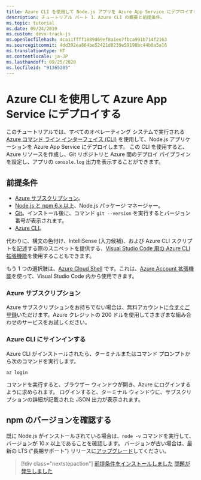 ```yaml
---
title: Azure CLI を使用して Node.js アプリを Azure App Service にデプロイする
description: チュートリアル パート 1、Azure CLI の概要と前提条件。
ms.topic: tutorial
ms.date: 09/24/2019
ms.custom: devx-track-js
ms.openlocfilehash: 4ca11ffff1889d69ef8a1ee7fbca991b714f2163
ms.sourcegitcommit: 4dd392ea864be52421d0239e59198bc44b0a5a16
ms.translationtype: HT
ms.contentlocale: ja-JP
ms.lasthandoff: 09/25/2020
ms.locfileid: "91365205"
---
```

# <a name="deploy-to-azure-app-service-using-the-azure-cli"></a>Azure CLI を使用して Azure App Service にデプロイする

このチュートリアルでは、すべてのオペレーティング システムで実行される [Azure コマンド ライン インターフェイス (CLI)](/cli/azure/overview?view=azure-cli-latest) を使用して、Node.js アプリケーションを Azure App Service にデプロイします。 この CLI を使用すると、Azure リソースを作成し、Git リポジトリと Azure 間のデプロイ パイプラインを設定し、アプリの `console.log` 出力を表示することができます。

## <a name="prerequisites"></a>前提条件

- [Azure サブスクリプション](#azure-subscription)。
- [Node.js と npm 6.x 以上](https://nodejs.org/en/download)、Node.js パッケージ マネージャー。
- [Git](https://git-scm.com/downloads)。インストール後に、コマンド `git --version` を実行するとバージョン番号が表示されます。
- [Azure CLI](/cli/azure/install-azure-cli)。

代わりに、構文の色付け、IntelliSense (入力候補)、および Azure CLI スクリプトを記述する際のスニペットを提供する、[Visual Studio Code 用の Azure CLI 拡張機能](https://marketplace.visualstudio.com/items?itemName=ms-vscode.azurecli)を使用することもできます。

もう 1 つの選択肢は、[Azure Cloud Shell](/azure/cloud-shell/overview) です。これは、[Azure Account 拡張機能](https://marketplace.visualstudio.com/items?itemName=ms-vscode.azure-account)を使って、Visual Studio Code 内から使用できます。

### <a name="azure-subscription"></a>Azure サブスクリプション

Azure サブスクリプションをお持ちでない場合は、無料アカウントに[今すぐご登録](https://azure.microsoft.com/free/?utm_source=campaign&utm_campaign=vscode-tutorial-node-git&mktingSource=vscode-tutorial-node-git)いただけます。Azure クレジットの 200 ドルを使用してさまざまな組み合わせのサービスをお試しください。

### <a name="sign-in-to-the-azure-cli"></a>Azure CLI にサインインする

Azure CLI がインストールされたら、ターミナルまたはコマンド プロンプトから次のコマンドを実行します。

```azurecli
az login
```

コマンドを実行すると、ブラウザー ウィンドウが開き、Azure にログインするように求められます。 ログインすると、ターミナル ウィンドウに、サブスクリプションの詳細が記載された JSON 出力が表示されます。

## <a name="check-npm-version"></a>npm のバージョンを確認する

既に Node.js がインストールされている場合は、`node -v` コマンドを実行して、バージョンが 10.x 以上であることを確認します。 バージョンが古い場合は、最新の LTS ("長期サポート") リリースに[アップグレード](https://nodejs.org/en/download/)してください。

> [!div class="nextstepaction"]
> [前提条件をインストールしました](tutorial-vscode-azure-cli-node-02.md) [問題が発生しました](https://www.research.net/r/PWZWZ52?tutorial=node-deployment&step=getting-started)